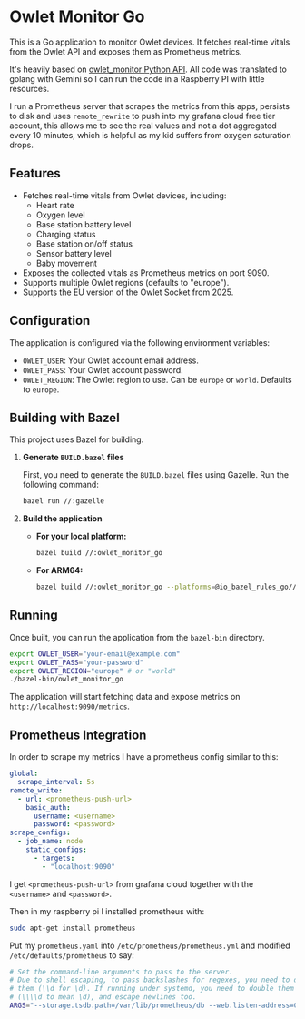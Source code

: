 # Owlet Monitor Go

This is a Go application to monitor Owlet devices. It fetches real-time vitals from the Owlet API and exposes them as Prometheus metrics.

It's heavily based on [owlet_monitor Python API](https://sourcegraph.com/github.com/mbevand/owlet_monitor/-/blob/owlet_monitor).
All code was translated to golang with Gemini so I can run the code in a Raspberry PI with little resources.

I run a Prometheus server that scrapes the metrics from this apps, persists to disk and uses `remote_rewrite` to push into my grafana cloud
free tier account, this allows me to see the real values and not a dot aggregated every 10 minutes, which is helpful as my kid suffers
from oxygen saturation drops.

## Features

- Fetches real-time vitals from Owlet devices, including:
  - Heart rate
  - Oxygen level
  - Base station battery level
  - Charging status
  - Base station on/off status
  - Sensor battery level
  - Baby movement
- Exposes the collected vitals as Prometheus metrics on port 9090.
- Supports multiple Owlet regions (defaults to "europe").
- Supports the EU version of the Owlet Socket from 2025.

## Configuration

The application is configured via the following environment variables:

- `OWLET_USER`: Your Owlet account email address.
- `OWLET_PASS`: Your Owlet account password.
- `OWLET_REGION`: The Owlet region to use. Can be `europe` or `world`. Defaults to `europe`.

## Building with Bazel

This project uses Bazel for building.

1.  **Generate `BUILD.bazel` files**

    First, you need to generate the `BUILD.bazel` files using Gazelle. Run the following command:

    ```bash
    bazel run //:gazelle
    ```

2.  **Build the application**

    *   **For your local platform:**

        ```bash
        bazel build //:owlet_monitor_go
        ```

    *   **For ARM64:**

        ```bash
        bazel build //:owlet_monitor_go --platforms=@io_bazel_rules_go//go/toolchain:linux_arm64
        ```

## Running

Once built, you can run the application from the `bazel-bin` directory.

```bash
export OWLET_USER="your-email@example.com"
export OWLET_PASS="your-password"
export OWLET_REGION="europe" # or "world"
./bazel-bin/owlet_monitor_go
```

The application will start fetching data and expose metrics on `http://localhost:9090/metrics`.

## Prometheus Integration

In order to scrape my metrics I have a prometheus config similar to this:

```yaml
global:
  scrape_interval: 5s
remote_write:
  - url: <prometheus-push-url>
    basic_auth:
      username: <username>
      password: <password>
scrape_configs:
  - job_name: node
    static_configs:
      - targets:
        - "localhost:9090"
```

I get `<prometheus-push-url>` from grafana cloud together with the `<username>` and `<password>`.

Then in my raspberry pi I installed prometheus with:

```bash
sudo apt-get install prometheus
```

Put my `prometheus.yaml` into `/etc/prometheus/prometheus.yml` and modified `/etc/defaults/prometheus` to say:

```bash
# Set the command-line arguments to pass to the server.
# Due to shell escaping, to pass backslashes for regexes, you need to double
# them (\\d for \d). If running under systemd, you need to double them again
# (\\\\d to mean \d), and escape newlines too.
ARGS="--storage.tsdb.path=/var/lib/prometheus/db --web.listen-address=0.0.0.0:9091"
```

